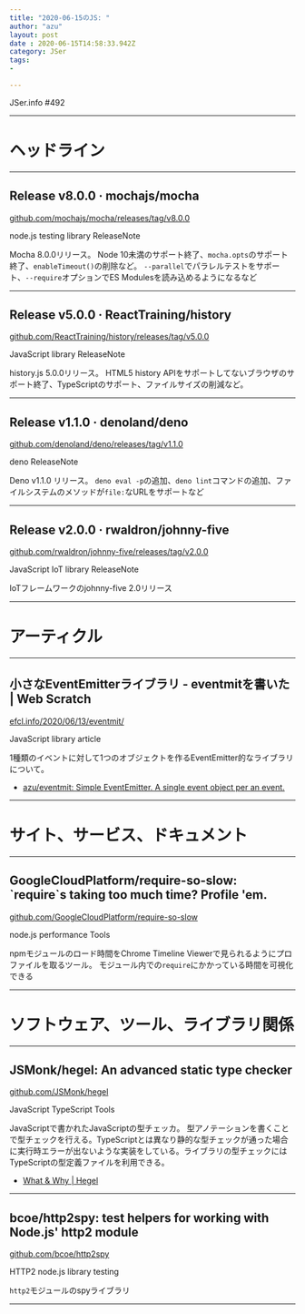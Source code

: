 ```yaml
---
title: "2020-06-15のJS: "
author: "azu"
layout: post
date : 2020-06-15T14:58:33.942Z
category: JSer
tags:
-

---
```


JSer.info #492

----

<h1 class="site-genre">ヘッドライン</h1>

----

## Release v8.0.0 · mochajs/mocha
[github.com/mochajs/mocha/releases/tag/v8.0.0](https://github.com/mochajs/mocha/releases/tag/v8.0.0 "Release v8.0.0 · mochajs/mocha")
<p class="jser-tags jser-tag-icon"><span class="jser-tag">node.js</span> <span class="jser-tag">testing</span> <span class="jser-tag">library</span> <span class="jser-tag">ReleaseNote</span></p>

Mocha 8.0.0リリース。
Node 10未満のサポート終了、`mocha.opts`のサポート終了、`enableTimeout()`の削除など。
`--parallel`でパラレルテストをサポート、`--require`オプションでES Modulesを読み込めるようになるなど


----

## Release v5.0.0 · ReactTraining/history
[github.com/ReactTraining/history/releases/tag/v5.0.0](https://github.com/ReactTraining/history/releases/tag/v5.0.0 "Release v5.0.0 · ReactTraining/history")
<p class="jser-tags jser-tag-icon"><span class="jser-tag">JavaScript</span> <span class="jser-tag">library</span> <span class="jser-tag">ReleaseNote</span></p>

history.js 5.0.0リリース。
HTML5 history APIをサポートしてないブラウザのサポート終了、TypeScriptのサポート、ファイルサイズの削減など。


----

## Release v1.1.0 · denoland/deno
[github.com/denoland/deno/releases/tag/v1.1.0](https://github.com/denoland/deno/releases/tag/v1.1.0 "Release v1.1.0 · denoland/deno")
<p class="jser-tags jser-tag-icon"><span class="jser-tag">deno</span> <span class="jser-tag">ReleaseNote</span></p>

Deno v1.1.0 リリース。
`deno eval -p`の追加、`deno lint`コマンドの追加、ファイルシステムのメソッドが`file:`なURLをサポートなど


----

## Release v2.0.0 · rwaldron/johnny-five
[github.com/rwaldron/johnny-five/releases/tag/v2.0.0](https://github.com/rwaldron/johnny-five/releases/tag/v2.0.0 "Release v2.0.0 · rwaldron/johnny-five")
<p class="jser-tags jser-tag-icon"><span class="jser-tag">JavaScript</span> <span class="jser-tag">IoT</span> <span class="jser-tag">library</span> <span class="jser-tag">ReleaseNote</span></p>

IoTフレームワークのjohnny-five 2.0リリース


----
<h1 class="site-genre">アーティクル</h1>

----

## 小さなEventEmitterライブラリ - eventmitを書いた | Web Scratch
[efcl.info/2020/06/13/eventmit/](https://efcl.info/2020/06/13/eventmit/ "小さなEventEmitterライブラリ - eventmitを書いた | Web Scratch")
<p class="jser-tags jser-tag-icon"><span class="jser-tag">JavaScript</span> <span class="jser-tag">library</span> <span class="jser-tag">article</span></p>

1種類のイベントに対して1つのオブジェクトを作るEventEmitter的なライブラリについて。

- [azu/eventmit: Simple EventEmitter. A single event object per an event.](https://github.com/azu/eventmit "azu/eventmit: Simple EventEmitter. A single event object per an event.")

----
<h1 class="site-genre">サイト、サービス、ドキュメント</h1>

----

## GoogleCloudPlatform/require-so-slow: \`require\`s taking too much time? Profile 'em.
[github.com/GoogleCloudPlatform/require-so-slow](https://github.com/GoogleCloudPlatform/require-so-slow "GoogleCloudPlatform/require-so-slow: \`require\`s taking too much time? Profile 'em.")
<p class="jser-tags jser-tag-icon"><span class="jser-tag">node.js</span> <span class="jser-tag">performance</span> <span class="jser-tag">Tools</span></p>

npmモジュールのロード時間をChrome Timeline Viewerで見られるようにプロファイルを取るツール。
モジュール内での`require`にかかっている時間を可視化できる


----
<h1 class="site-genre">ソフトウェア、ツール、ライブラリ関係</h1>

----

## JSMonk/hegel: An advanced static type checker
[github.com/JSMonk/hegel](https://github.com/JSMonk/hegel "JSMonk/hegel: An advanced static type checker")
<p class="jser-tags jser-tag-icon"><span class="jser-tag">JavaScript</span> <span class="jser-tag">TypeScript</span> <span class="jser-tag">Tools</span></p>

JavaScriptで書かれたJavaScriptの型チェッカ。
型アノテーションを書くことで型チェックを行える。TypeScriptとは異なり静的な型チェックが通った場合に実行時エラーが出ないような実装をしている。ライブラリの型チェックにはTypeScriptの型定義ファイルを利用できる。

- [What & Why | Hegel](https://hegel.js.org/docs "What &amp; Why | Hegel")

----

## bcoe/http2spy: test helpers for working with Node.js' http2 module
[github.com/bcoe/http2spy](https://github.com/bcoe/http2spy "bcoe/http2spy: test helpers for working with Node.js' http2 module")
<p class="jser-tags jser-tag-icon"><span class="jser-tag">HTTP2</span> <span class="jser-tag">node.js</span> <span class="jser-tag">library</span> <span class="jser-tag">testing</span></p>

`http2`モジュールのspyライブラリ


----
